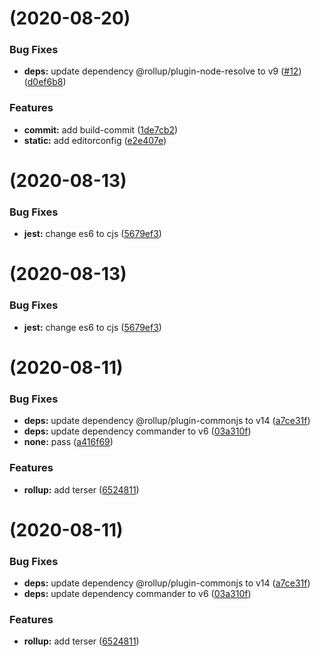 # [](https://github.com/razorsjs/build/compare/v0.0.16...v) (2020-08-20)


### Bug Fixes

* **deps:** update dependency @rollup/plugin-node-resolve to v9 ([#12](https://github.com/razorsjs/build/issues/12)) ([d0ef6b8](https://github.com/razorsjs/build/commit/d0ef6b82dd3d2ce2fe9c08c6bb5f61c6a4f25473))


### Features

* **commit:** add build-commit ([1de7cb2](https://github.com/razorsjs/build/commit/1de7cb26870db80e82d0b6526436d2eb892c7325))
* **static:** add editorconfig ([e2e407e](https://github.com/razorsjs/build/commit/e2e407e42b059b583438a6b415238d5cea9d5afd))



# [](https://github.com/razorsjs/build/compare/v0.0.14...v) (2020-08-13)


### Bug Fixes

* **jest:** change es6 to cjs ([5679ef3](https://github.com/razorsjs/build/commit/5679ef37edc666ca717088fdb0c7a38a9ecd1585))



# [](https://github.com/razorsjs/build/compare/v0.0.14...v) (2020-08-13)


### Bug Fixes

* **jest:** change es6 to cjs ([5679ef3](https://github.com/razorsjs/build/commit/5679ef37edc666ca717088fdb0c7a38a9ecd1585))



# [](https://github.com/razorsjs/build/compare/v0.0.12...v) (2020-08-11)


### Bug Fixes

* **deps:** update dependency @rollup/plugin-commonjs to v14 ([a7ce31f](https://github.com/razorsjs/build/commit/a7ce31fb473838204edd8f5545d2e511a2e2566a))
* **deps:** update dependency commander to v6 ([03a310f](https://github.com/razorsjs/build/commit/03a310f24dd76feb61326204e34d1de590a2b164))
* **none:** pass ([a416f69](https://github.com/razorsjs/build/commit/a416f6950f84eba8015bad25786e6faf8eb380a5))


### Features

* **rollup:** add terser ([6524811](https://github.com/razorsjs/build/commit/65248115ef24dc5256628c421d25a3aad66ace60))



# [](https://github.com/razorsjs/build/compare/v0.0.12...v) (2020-08-11)


### Bug Fixes

* **deps:** update dependency @rollup/plugin-commonjs to v14 ([a7ce31f](https://github.com/razorsjs/build/commit/a7ce31fb473838204edd8f5545d2e511a2e2566a))
* **deps:** update dependency commander to v6 ([03a310f](https://github.com/razorsjs/build/commit/03a310f24dd76feb61326204e34d1de590a2b164))


### Features

* **rollup:** add terser ([6524811](https://github.com/razorsjs/build/commit/65248115ef24dc5256628c421d25a3aad66ace60))




